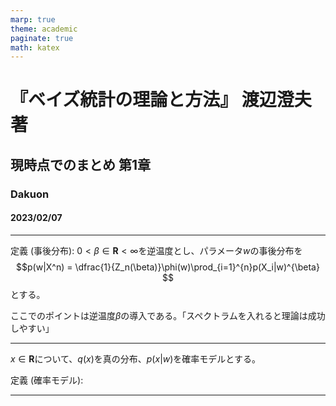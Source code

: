 ```yaml
---
marp: true
theme: academic
paginate: true
math: katex
---
```

<!-- _class: lead -->
# 『ベイズ統計の理論と方法』 渡辺澄夫 著

## 現時点でのまとめ 第1章

### Dakuon

#### 2023/02/07
---
<!-- _header: スライドタイトル -->
定義 (事後分布): $0 < \beta\in \mathbf{R} < \infty$を逆温度とし、パラメータ$w$の事後分布を
$$p(w|X^n) = \dfrac{1}{Z_n(\beta)}\phi(w)\prod_{i=1}^{n}p(X_i|w)^{\beta} $$
とする。

ここでのポイントは逆温度$\beta$の導入である。「スペクトラムを入れると理論は成功しやすい」


---
<!-- _header: わおん -->

$x\in \mathbf{R}$について、$q(x)$を真の分布、$p(x| w)$を確率モデルとする。

定義 (確率モデル): 

---
<!-- _header:  -->
